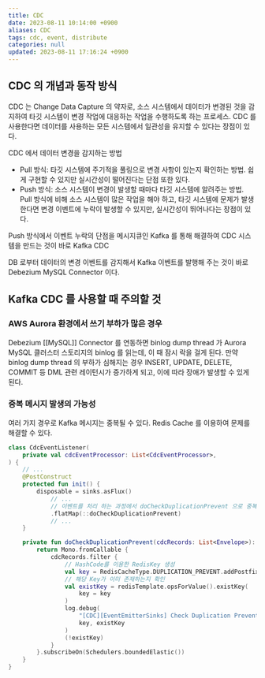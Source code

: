 ```yaml
---
title: CDC
date: 2023-08-11 10:14:00 +0900
aliases: CDC
tags: cdc, event, distribute
categories: null
updated: 2023-08-11 17:16:24 +0900
---
```


## CDC 의 개념과 동작 방식

CDC 는 Change Data Capture 의 약자로, 소스 시스템에서 데이터가 변경된 것을 감지하여 타깃 시스템이 변경 작업에 대응하는 작업을 수행하도록 하는 프로세스. CDC 를 사용한다면 데이터를 사용하는 모든 시스템에서 일관성을 유지할 수 있다는 장점이 있다.

CDC 에서 데이터 변경을 감지하는 방법

- Pull 방식: 타깃 시스템에 주기적을 풀링으로 변경 사항이 있는지 확인하는 방법. 쉽게 구현할 수 있지만 실시간성이 떨어진다는 단점 또한 있다.
- Push 방식: 소스 시스템이 변경이 발생할 때마다 타깃 시스템에 알려주는 방법. Pull 방식에 비해 소스 시스템이 많은 작업을 해야 하고, 타깃 시스템에 문제가 발생한다면 변경 이벤트에 누락이 발생할 수 있지만, 실시간성이 뛰어나다는 장점이 있다.

Push 방식에서 이벤트 누락의 단점을 메시지큐인 Kafka 를 통해 해결하여 CDC 시스템을 만드는 것이 바로 Kafka CDC

DB 로부터 데이터의 변경 이벤트를 감지해서 Kafka 이벤트를 발행해 주는 것이 바로 Debezium MySQL Connector 이다.

## Kafka CDC 를 사용할 때 주의할 것

### AWS Aurora 환경에서 쓰기 부하가 많은 경우

Debezium [[MySQL]] Connector 를 연동하면 binlog dump thread 가 Aurora MySQL 클러스터 스토리지의 binlog 를 읽는데, 이 때 잠시 락을 걸게 된다. 만약 binlog dump thread 의 부하가 심해지는 경우 INSERT, UPDATE, DELETE, COMMIT 등 DML 관련 레이턴시가 증가하게 되고, 이에 따라 장애가 발생할 수 있게 된다.

### 중복 메시지 발생의 가능성

여러 가지 경우로 Kafka 메시지는 중복될 수 있다. Redis Cache 를 이용하여 문제를 해결할 수 있다.

```kotlin
class CdcEventListener(
    private val cdcEventProcessor: List<CdcEventProcessor>,
) {
    // ...
    @PostConstruct
    protected fun init() {
        disposable = sinks.asFlux()
            // ...
            // 이벤트를 처리 하는 과정에서 doCheckDuplicationPrevent 으로 중복 확인 
            .flatMap(::doCheckDuplicationPrevent)
            // ...
    }

    private fun doCheckDuplicationPrevent(cdcRecords: List<Envelope>): Mono<List<Envelope>> {
        return Mono.fromCallable {
            cdcRecords.filter {
                // HashCode를 이용한 RedisKey 생성
                val key = RedisCacheType.DUPLICATION_PREVENT.addPostfix(name = "${it.getAfter().getId()}:${it.hashCode()}")
                // 해당 Key가 이미 존재하는지 확인
                val existKey = redisTemplate.opsForValue().existKey(
                    key = key
                )
                log.debug(
                    "[CDC][EventEmitterSinks] Check Duplication Prevent. Key = `{}`, Value = `{}`",
                    key, existKey
                )
                (!existKey)
            }
        }.subscribeOn(Schedulers.boundedElastic())
    }
}
```
